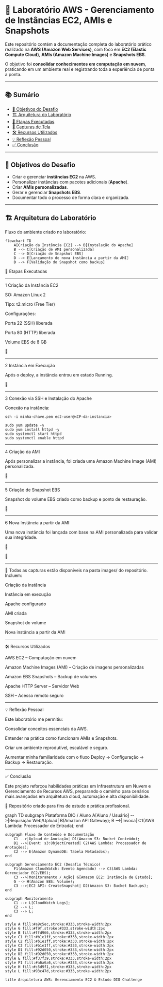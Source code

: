 # 🚀 Laboratório AWS - Gerenciamento de Instâncias EC2, AMIs e Snapshots

Este repositório contém a documentação completa do laboratório prático realizado na **AWS (Amazon Web Services)**, com foco em **EC2 (Elastic Compute Cloud)**, **AMIs (Amazon Machine Images)** e **Snapshots EBS**.  

O objetivo foi **consolidar conhecimentos em computação em nuvem**, praticando em um ambiente real e registrando toda a experiência de ponta a ponta.  

---

## 📚 Sumário
- [🎯 Objetivos do Desafio](#-objetivos-do-desafio)
- [🏗 Arquitetura do Laboratório](#-arquitetura-do-laboratório)
- [🔧 Etapas Executadas](#-etapas-executadas)
- [📸 Capturas de Tela](#-capturas-de-tela)
- [🛠 Recursos Utilizados](#-recursos-utilizados)
- [💡 Reflexão Pessoal](#-reflexão-pessoal)
- [✅ Conclusão](#-conclusão)

---

## 🎯 Objetivos do Desafio
- Criar e gerenciar **instâncias EC2** na AWS.  
- Personalizar instâncias com pacotes adicionais (**Apache**).  
- Criar **AMIs personalizadas**.  
- Gerar e gerenciar **Snapshots EBS**.  
- Documentar todo o processo de forma clara e organizada.  

---

## 🏗 Arquitetura do Laboratório
Fluxo do ambiente criado no laboratório:

```mermaid
flowchart TD
    A[Criação da Instância EC2] --> B[Instalação do Apache]
    B --> C[Criação de AMI personalizada]
    C --> D[Criação de Snapshot EBS]
    D --> E[Lançamento de nova instância a partir da AMI]
    D --> F[Validação do Snapshot como backup]
````

🔧 Etapas Executadas


---
1️  Criação da Instância EC2

SO: Amazon Linux 2

Tipo: t2.micro (Free Tier)

Configurações:

Porta 22 (SSH) liberada

Porta 80 (HTTP) liberada

Volume EBS de 8 GB

📸 

---
2️  Instância em Execução

Após o deploy, a instância entrou em estado Running.

📸 


---
3️  Conexão via SSH e Instalação do Apache

Conexão na instância:
````
ssh -i minha-chave.pem ec2-user@<IP-da-instancia>

sudo yum update -y
sudo yum install httpd -y
sudo systemctl start httpd
sudo systemctl enable httpd
````

---
4️  Criação da AMI

Após personalizar a instância, foi criada uma Amazon Machine Image (AMI) personalizada.

📸 

---
5️  Criação de Snapshot EBS

Snapshot do volume EBS criado como backup e ponto de restauração.

📸 


---
6️  Nova Instância a partir da AMI

Uma nova instância foi lançada com base na AMI personalizada para validar sua integridade.

📸 


📸 

---
 📸 Todas as capturas estão disponíveis na pasta images/ do repositório.
Incluem:

Criação da instância

Instância em execução

Apache configurado

AMI criada

Snapshot do volume

Nova instância a partir da AMI

---
🛠 Recursos Utilizados

AWS EC2 – Computação em nuvem

Amazon Machine Images (AMI) – Criação de imagens personalizadas

Amazon EBS Snapshots – Backup de volumes

Apache HTTP Server – Servidor Web

SSH – Acesso remoto seguro

---
💡 Reflexão Pessoal

Este laboratório me permitiu:

Consolidar conceitos essenciais da AWS.

Entender na prática como funcionam AMIs e Snapshots.

Criar um ambiente reprodutível, escalável e seguro.

Aumentar minha familiaridade com o fluxo Deploy → Configuração → Backup → Restauração.

---
✅ Conclusão

Este projeto reforçou habilidades práticas em Infraestrutura em Nuvem e Gerenciamento de Recursos AWS, 
preparando o caminho para cenários mais avançados em arquitetura cloud, automação e alta disponibilidade.

📌 Repositório criado para fins de estudo e prática profissional.

graph TD
    subgraph Plataforma DIO / Aluno
        A[Aluno / Usuário] -->|Requisição Web/Upload| B(Amazon API Gateway);
        B -->|Invoca| C1(AWS Lambda: Processador de Entrada);
    end

    subgraph Fluxo de Conteúdo e Documentação
        C1 -->|Upload de Anotação| D1(Amazon S3: Bucket Conteúdo);
        D1 -->|Event: s3:ObjectCreated| C2(AWS Lambda: Processador de Anotações);
        C2 --> E(Amazon DynamoDB: Tabela Metadados);
    end

    subgraph Gerenciamento EC2 (Desafio Técnico)
        F1(Amazon CloudWatch: Evento Agendado) --> C3(AWS Lambda: Gerenciador EC2/EBS);
        C3 -->|Monitoramento / Ação| G[Amazon EC2: Instância de Estudo];
        G --> H(Amazon EBS: Volume);
        C3 -->|EC2 API: CreateSnapshot| D2(Amazon S3: Bucket Backups);
    end

    subgraph Monitoramento
        C1 --> L[CloudWatch Logs];
        C2 --> L;
        C3 --> L;
    end

    style A fill:#a9c5ec,stroke:#333,stroke-width:2px
    style G fill:#f9f,stroke:#333,stroke-width:2px
    style B fill:#ffd966,stroke:#333,stroke-width:2px
    style C1 fill:#b1e1ff,stroke:#333,stroke-width:2px
    style C2 fill:#b1e1ff,stroke:#333,stroke-width:2px
    style C3 fill:#b1e1ff,stroke:#333,stroke-width:2px
    style D1 fill:#92d050,stroke:#333,stroke-width:2px
    style D2 fill:#92d050,stroke:#333,stroke-width:2px
    style E fill:#f37f39,stroke:#333,stroke-width:2px
    style F1 fill:#a6a6a6,stroke:#333,stroke-width:2px
    style H fill:#c5d9f1,stroke:#333,stroke-width:2px
    style L fill:#93c47d,stroke:#333,stroke-width:2px

    title Arquitetura AWS: Gerenciamento EC2 & Estudo DIO Challenge

